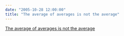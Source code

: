```yaml
---
date: "2005-10-28 12:00:00"
title: "The average of averages is not the average"
---
```


[The average of averages is not the average](/lemire/blog/2005/10-28-average-of-averages-is-not-the-average)

